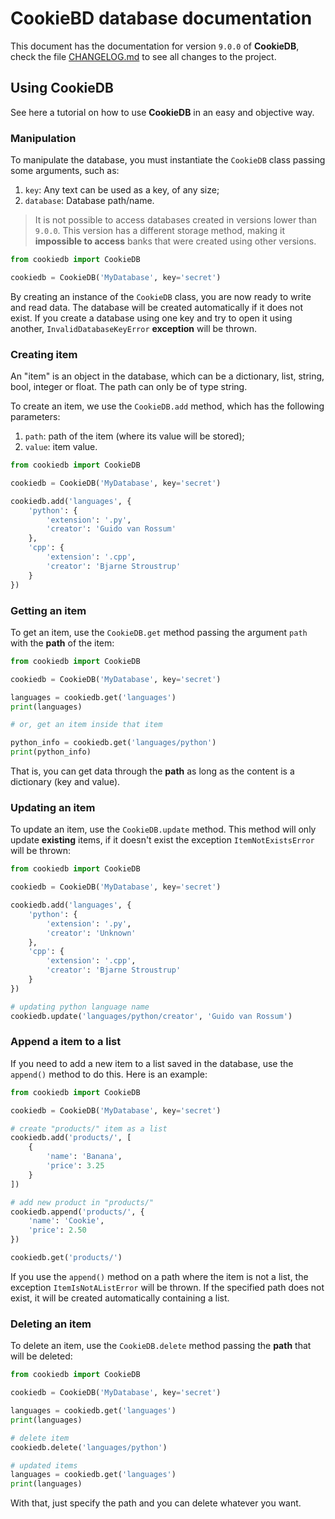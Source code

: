 # CookieBD database documentation

This document has the documentation for version `9.0.0` of **CookieDB**, check the file [CHANGELOG.md](https://github.com/jaedsonpys/cookiedb/blob/master/CHANGELOG.md) to see all changes to the project.

## Using CookieDB

See here a tutorial on how to use **CookieDB** in an easy and objective way.

### Manipulation

To manipulate the database, you must instantiate the `CookieDB` class passing some arguments, such as:

1. `key`: Any text can be used as a key, of any size;
2. `database`: Database path/name.

> It is not possible to access databases created in versions lower than `9.0.0`. This version has a different storage method, making it **impossible to access** banks that were created using other versions.

```python
from cookiedb import CookieDB

cookiedb = CookieDB('MyDatabase', key='secret')
```

By creating an instance of the `CookieDB` class, you are now ready to write and read data. The database will be created automatically if it does not exist. If you create a database using one key and try to open it using another, `InvalidDatabaseKeyError` **exception** will be thrown.

### Creating item

An "item" is an object in the database, which can be a dictionary, list, string, bool, integer or float. The path can only be of type string.

To create an item, we use the `CookieDB.add` method, which has the following parameters:

1. `path`: path of the item (where its value will be stored);
2. `value`: item value.

```python
from cookiedb import CookieDB

cookiedb = CookieDB('MyDatabase', key='secret')

cookiedb.add('languages', {
    'python': {
        'extension': '.py',
        'creator': 'Guido van Rossum'
    },
    'cpp': {
        'extension': '.cpp',
        'creator': 'Bjarne Stroustrup'
    }
})
```

### Getting an item

To get an item, use the `CookieDB.get` method passing the argument `path` with the **path** of the item:

```python
from cookiedb import CookieDB

cookiedb = CookieDB('MyDatabase', key='secret')

languages = cookiedb.get('languages')
print(languages)

# or, get an item inside that item

python_info = cookiedb.get('languages/python')
print(python_info)
```

That is, you can get data through the **path** as long as the content is a dictionary (key and value).

### Updating an item

To update an item, use the `CookieDB.update` method. This method will only update **existing** items, if it doesn't exist the exception `ItemNotExistsError` will be thrown:

```python
from cookiedb import CookieDB

cookiedb = CookieDB('MyDatabase', key='secret')

cookiedb.add('languages', {
    'python': {
        'extension': '.py',
        'creator': 'Unknown'
    },
    'cpp': {
        'extension': '.cpp',
        'creator': 'Bjarne Stroustrup'
    }
})

# updating python language name
cookiedb.update('languages/python/creator', 'Guido van Rossum')
```

### Append a item to a list

If you need to add a new item to a list saved in the database, use the `append()` method to do this. Here is an example:

```python
from cookiedb import CookieDB

cookiedb = CookieDB('MyDatabase', key='secret')

# create "products/" item as a list
cookiedb.add('products/', [
    {
        'name': 'Banana',
        'price': 3.25
    }
])

# add new product in "products/"
cookiedb.append('products/', {
    'name': 'Cookie',
    'price': 2.50
})

cookiedb.get('products/')
```

If you use the `append()` method on a path where the item is not a list, the exception `ItemIsNotAListError` will be thrown. If the specified path does not exist, it will be created automatically containing a list.

### Deleting an item

To delete an item, use the `CookieDB.delete` method passing the **path** that will be deleted:

```python
from cookiedb import CookieDB

cookiedb = CookieDB('MyDatabase', key='secret')

languages = cookiedb.get('languages')
print(languages)

# delete item
cookiedb.delete('languages/python')

# updated items
languages = cookiedb.get('languages')
print(languages)
```

With that, just specify the path and you can delete whatever you want.